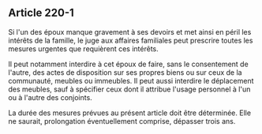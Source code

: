 Article 220-1
----
Si l'un des époux manque gravement à ses devoirs et met ainsi en péril les
intérêts de la famille, le juge aux affaires familiales peut prescrire toutes
les mesures urgentes que requièrent ces intérêts.

Il peut notamment interdire à cet époux de faire, sans le consentement de
l'autre, des actes de disposition sur ses propres biens ou sur ceux de la
communauté, meubles ou immeubles. Il peut aussi interdire le déplacement des
meubles, sauf à spécifier ceux dont il attribue l'usage personnel à l'un ou à
l'autre des conjoints.

La durée des mesures prévues au présent article doit être déterminée. Elle ne
saurait, prolongation éventuellement comprise, dépasser trois ans.
